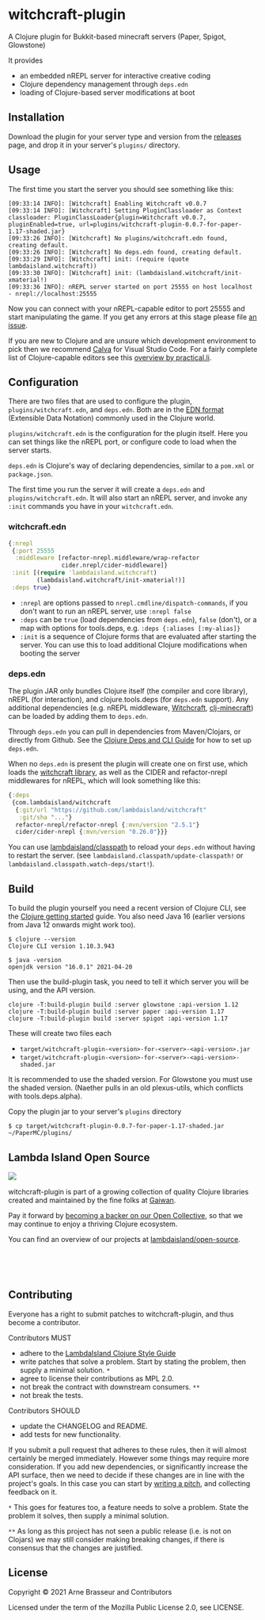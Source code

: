 # witchcraft-plugin

A Clojure plugin for Bukkit-based minecraft servers (Paper, Spigot, Glowstone)

It provides

- an embedded nREPL server for interactive creative coding
- Clojure dependency management through `deps.edn`
- loading of Clojure-based server modifications at boot

## Installation

Download the plugin for your server type and version from the
[releases](https://github.com/lambdaisland/witchcraft-plugin/releases) page, and
drop it in your server's `plugins/` directory.

## Usage

The first time you start the server you should see something like this:

```
[09:33:14 INFO]: [Witchcraft] Enabling Witchcraft v0.0.7
[09:33:14 INFO]: [Witchcraft] Setting PluginClassloader as Context classloader: PluginClassLoader{plugin=Witchcraft v0.0.7, pluginEnabled=true, url=plugins/witchcraft-plugin-0.0.7-for-paper-1.17-shaded.jar}
[09:33:26 INFO]: [Witchcraft] No plugins/witchcraft.edn found, creating default.
[09:33:26 INFO]: [Witchcraft] No deps.edn found, creating default.
[09:33:29 INFO]: [Witchcraft] init: (require (quote lambdaisland.witchcraft))
[09:33:30 INFO]: [Witchcraft] init: (lambdaisland.witchcraft/init-xmaterial!)
[09:33:36 INFO]: nREPL server started on port 25555 on host localhost - nrepl://localhost:25555
```

Now you can connect with your nREPL-capable editor to port 25555 and start
manipulating the game. If you get any errors at this stage please file [an
issue](https://github.com/lambdaisland/witchcraft-plugin/issues).

If you are new to Clojure and are unsure which development environment to pick
then we recommend [Calva](https://calva.io/) for Visual Studio Code. For a
fairly complete list of Clojure-capable editors see this [overview by
practical.li](https://practical.li/clojure/clojure-editors/).

## Configuration

There are two files that are used to configure the plugin,
`plugins/witchcraft.edn`, and `deps.edn`. Both are in the [EDN
format](https://github.com/edn-format/edn) (Extensible Data Notation) commonly
used in the Clojure world.

`plugins/witchcraft.edn` is the configuration for the plugin itself. Here you
can set things like the nREPL port, or configure code to load when the server
starts.

`deps.edn` is Clojure's way of declaring dependencies, similar to a `pom.xml` or
`package.json`.

The first time you run the server it will create a `deps.edn` and
`plugins/witchcraft.edn`. It will also start an nREPL server, and invoke any
`:init` commands you have in your `witchcraft.edn`.

### witchcraft.edn

```clojure
{:nrepl
 {:port 25555
  :middleware [refactor-nrepl.middleware/wrap-refactor
               cider.nrepl/cider-middleware]}
 :init [(require 'lambdaisland.witchcraft)
        (lambdaisland.witchcraft/init-xmaterial!)]
 :deps true}
```

- `:nrepl` are options passed to `nrepl.cmdline/dispatch-commands`, if you don't
  want to run an nREPL server, use `:nrepl false`
- `:deps` can be `true` (load dependencies from `deps.edn`), `false` (don't), or
  a map with options for tools.deps, e.g. `:deps {:aliases [:my-alias]}`
- `:init` is a sequence of Clojure forms that are evaluated after starting the
  server. You can use this to load additional Clojure modifications when booting
  the server
  
### deps.edn

The plugin JAR only bundles Clojure itself (the compiler and core library),
nREPL (for interaction), and clojure.tools.deps (for `deps.edn` support). Any
additional dependencies (e.g. nREPL middleware,
[Witchcraft](https://github.com/lambdaisland/witchcraft),
[clj-minecraft](https://github.com/CmdrDats/clj-minecraft)) can be loaded by
adding them to `deps.edn`.

Through `deps.edn` you can pull in dependencies from Maven/Clojars, or directly
from Github. See the [Clojure Deps and CLI Guide](https://clojure.org/guides/deps_and_cli) 
for how to set up `deps.edn`.

When no `deps.edn` is present the plugin will create one on first use, which
loads the [witchcraft library](https://github.com/lambdaisland/witchcraft), as
well as the CIDER and refactor-nrepl middlewares for nREPL, which will look
something like this:

```clojure
{:deps
 {com.lambdaisland/witchcraft
  {:git/url "https://github.com/lambdaisland/witchcraft"
   :git/sha "..."}
  refactor-nrepl/refactor-nrepl {:mvn/version "2.5.1"}
  cider/cider-nrepl {:mvn/version "0.26.0"}}}
```

You can use [lambdaisland/classpath](https://github.com/lambdaisland/classpath)
to reload your `deps.edn` without having to restart the server. (see
`lambdaisland.classpath/update-classpath!` or
`lambdaisland.classpath.watch-deps/start!`).

## Build

To build the plugin yourself you need a recent version of Clojure CLI, see the
[Clojure getting started](https://clojure.org/guides/getting_started) guide. You
also need Java 16 (earlier versions from Java 12 onwards might work too).

```
$ clojure --version
Clojure CLI version 1.10.3.943

$ java -version
openjdk version "16.0.1" 2021-04-20
```

Then use the build-plugin task, you need to tell it which server you will be
using, and the API version. 

```
clojure -T:build-plugin build :server glowstone :api-version 1.12
clojure -T:build-plugin build :server paper :api-version 1.17 
clojure -T:build-plugin build :server spigot :api-version 1.17 
```

These will create two files each 

- `target/witchcraft-plugin-<version>-for-<server>-<api-version>.jar`
- `target/witchcraft-plugin-<version>-for-<server>-<api-version>-shaded.jar`

It is recommended to use the shaded version. For Glowstone you must use the
shaded version. (Naether pulls in an old plexus-utils, which conflicts with
tools.deps.alpha).

Copy the plugin jar to your server's `plugins` directory

```
$ cp target/witchcraft-plugin-0.0.7-for-paper-1.17-shaded.jar ~/PaperMC/plugins/
```

<!-- opencollective -->
## Lambda Island Open Source

<img align="left" src="https://github.com/lambdaisland/open-source/raw/master/artwork/lighthouse_readme.png">

&nbsp;

witchcraft-plugin is part of a growing collection of quality Clojure libraries created and maintained
by the fine folks at [Gaiwan](https://gaiwan.co).

Pay it forward by [becoming a backer on our Open Collective](http://opencollective.com/lambda-island),
so that we may continue to enjoy a thriving Clojure ecosystem.

You can find an overview of our projects at [lambdaisland/open-source](https://github.com/lambdaisland/open-source).

&nbsp;

&nbsp;
<!-- /opencollective -->

<!-- contributing -->
## Contributing

Everyone has a right to submit patches to witchcraft-plugin, and thus become a contributor.

Contributors MUST

- adhere to the [LambdaIsland Clojure Style Guide](https://nextjournal.com/lambdaisland/clojure-style-guide)
- write patches that solve a problem. Start by stating the problem, then supply a minimal solution. `*`
- agree to license their contributions as MPL 2.0.
- not break the contract with downstream consumers. `**`
- not break the tests.

Contributors SHOULD

- update the CHANGELOG and README.
- add tests for new functionality.

If you submit a pull request that adheres to these rules, then it will almost
certainly be merged immediately. However some things may require more
consideration. If you add new dependencies, or significantly increase the API
surface, then we need to decide if these changes are in line with the project's
goals. In this case you can start by [writing a pitch](https://nextjournal.com/lambdaisland/pitch-template),
and collecting feedback on it.

`*` This goes for features too, a feature needs to solve a problem. State the problem it solves, then supply a minimal solution.

`**` As long as this project has not seen a public release (i.e. is not on Clojars)
we may still consider making breaking changes, if there is consensus that the
changes are justified.
<!-- /contributing -->

<!-- license -->
## License

Copyright &copy; 2021 Arne Brasseur and Contributors

Licensed under the term of the Mozilla Public License 2.0, see LICENSE.
<!-- /license -->
